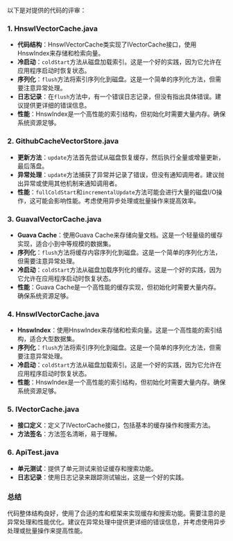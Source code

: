 以下是对提供的代码的评审：

### 1. HnswIVectorCache.java
- **代码结构**：HnswIVectorCache类实现了IVectorCache接口，使用HnswIndex来存储和检索向量。
- **冷启动**：`coldStart`方法从磁盘加载索引。这是一个好的实践，因为它允许在应用程序启动时恢复状态。
- **序列化**：`flush`方法将索引序列化到磁盘。这是一个简单的序列化方法，但需要注意异常处理。
- **日志记录**：在`flush`方法中，有一个错误日志记录，但没有指出具体错误。建议提供更详细的错误信息。
- **性能**：HnswIndex是一个高性能的索引结构，但初始化时需要大量内存。确保系统资源足够。

### 2. GithubCacheVectorStore.java
- **更新方法**：`update`方法首先尝试从磁盘恢复缓存，然后执行全量或增量更新，最后落盘。
- **异常处理**：`update`方法捕获了异常并记录了错误，但没有通知调用者。建议抛出异常或使用其他机制来通知调用者。
- **性能**：`fullColdStart`和`incrementalUpdate`方法可能会进行大量的磁盘I/O操作，这可能会影响性能。考虑使用异步处理或批量操作来提高效率。

### 3. GuavaIVectorCache.java
- **Guava Cache**：使用Guava Cache来存储向量文档。这是一个轻量级的缓存实现，适合小到中等规模的数据集。
- **序列化**：`flush`方法将缓存内容序列化到磁盘。这是一个简单的序列化方法，但需要注意异常处理。
- **冷启动**：`coldStart`方法从磁盘加载序列化的缓存。这是一个好的实践，因为它允许在应用程序启动时恢复状态。
- **性能**：Guava Cache是一个高性能的缓存实现，但初始化时需要大量内存。确保系统资源足够。

### 4. HnswIVectorCache.java
- **HnswIndex**：使用HnswIndex来存储和检索向量。这是一个高性能的索引结构，适合大型数据集。
- **序列化**：`flush`方法将索引序列化到磁盘。这是一个简单的序列化方法，但需要注意异常处理。
- **冷启动**：`coldStart`方法从磁盘加载索引。这是一个好的实践，因为它允许在应用程序启动时恢复状态。
- **性能**：HnswIndex是一个高性能的索引结构，但初始化时需要大量内存。确保系统资源足够。

### 5. IVectorCache.java
- **接口定义**：定义了IVectorCache接口，包括基本的缓存操作和搜索方法。
- **方法签名**：方法签名清晰，易于理解。

### 6. ApiTest.java
- **单元测试**：提供了单元测试来验证缓存和搜索功能。
- **日志记录**：使用日志记录来跟踪测试输出，这是一个好的实践。

### 总结
代码整体结构良好，使用了合适的库和框架来实现缓存和搜索功能。需要注意的是异常处理和性能优化。建议在异常处理中提供更详细的错误信息，并考虑使用异步处理或批量操作来提高性能。